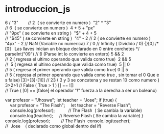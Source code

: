 # introduccion_js

6 / "3"        
 // 2  ( se convierte en numero )  
 "2" * "3"   
 // 6  ( se convierte en numero )  
 4 + 5 + "px"     
 // "9px" ( se convierte en string )  
 "$" + 4 + 5 
 // "$45" ( se convierte en string )  
 "4" - 2 
 // 2 ( se convierte en numero )  
 "4px" - 2 
 // NaN (Variable no numerica) 
 7 / 0 
 // Infinity ( Dividido / 0) 
 {}[0] 
 /*[0]   Las llaves inician un bloque declarado en 0 entre corchetes */ 
 parseInt("09") 
 // 9 (Parse int lo convierte en entero) 
 5 && 2 
 // 2 ( regresa el ultimo operando que valida como true)  
 2 && 5 
 //  5 ( regresa el ultimo operando que valida como true)  
 5 || 0 
 // 5 ( regresa el primer operando que valida como true) 
 0 || 5 
 // 5 ( regresa el primer operando que valida como true , sin tomar el 0 Que es false) 
 [3]+[3]-[10] 
 // 23 ( 3 y 3 se concatena y se restan 10 como numero ) 
 3>2>1 
 // False ( True > 1 ) 
 [] == ![] 
 // True ( [0] == [false] el operador "!" fuerza a la derecha a ser un boleano) 
  
  
 var profesor = "Jhoswe"; 
 let teacher = "Jose"; 
 if (true) { 
     var profesor = "The Flash"; 
     let teacher = "Reverse Flash"; 
     console.log(profesor);       
     // The Flash  ( Se cambia la variable) 
     console.log(teacher); 
     // Reverse Flash ( Se cambia la variable) 
 } 
 console.log(profesor);         
 // The Flash  
 console.log(teacher);          
 //  Jose    ( declarado como global dentro del if)
